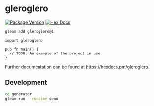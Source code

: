 # gleroglero

[![Package Version](https://img.shields.io/hexpm/v/gleroglero)](https://hex.pm/packages/gleroglero)
[![Hex Docs](https://img.shields.io/badge/hex-docs-ffaff3)](https://hexdocs.pm/gleroglero/)

```sh
gleam add gleroglero@1
```

```gleam
import gleroglero

pub fn main() {
  // TODO: An example of the project in use
}
```

Further documentation can be found at <https://hexdocs.pm/gleroglero>.

## Development

```sh
cd generator
gleam run --runtime deno
```
